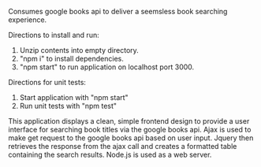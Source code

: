 Consumes google books api to deliver a seemsless book searching experience.

Directions to install and run:

1. Unzip contents into empty directory.
2. "npm i" to install dependencies.
3. "npm start" to run application on localhost port 3000.

Directions for unit tests:

1. Start application with "npm start"
2. Run unit tests with "npm test"

This application displays a clean, simple frontend design to provide a user interface for searching book titles via the google books api. 
Ajax is used to make get request to the google books api based on user input. 
Jquery then retrieves the response from the ajax call and creates a formatted table containing the search results. 
Node.js is used as a web server.